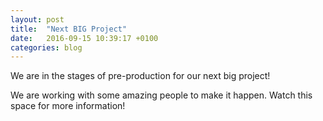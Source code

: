```yaml
---
layout: post
title:  "Next BIG Project"
date:   2016-09-15 10:39:17 +0100
categories: blog
---
```


We are in the stages of pre-production for our next big project!

We are working with some amazing people to make it happen. Watch this space for more information!